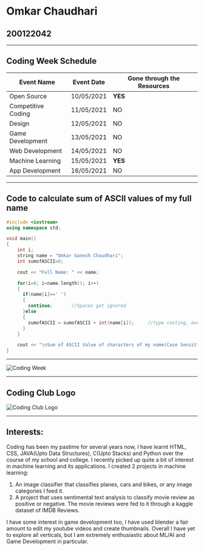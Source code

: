Omkar Chaudhari
===================
## 200122042
___
## Coding Week Schedule


Event Name | Event Date | Gone through the Resources
--- | --- | ---
Open Source | 10/05/2021 | **YES**
Competitive Coding | 11/05/2021 |	NO
Design | 12/05/2021 |	NO
Game Development | 13/05/2021 |	NO
Web Development |	14/05/2021 | NO
Machine Learning | 15/05/2021 | **YES**
App Development | 16/05/2021 | NO
___
## Code to calculate sum of ASCII values of my full name
```C++
#include <iostream>
using namespace std;

void main() 
{
    int i;
    string name = "Omkar Ganesh Chaudhari";
    int sumofASCII=0;

    cout << "Full Name: " << name;

    for(i=0; i<name.length(); i++)
    {
      if(name[i]==' ')
      {
        continue;       //Spaces get ignored
      }else
      {
        sumofASCII = sumofASCII + int(name[i]);     //type casting, every character has a assigned ASCII value
      }
    }

    cout << "\nSum of ASCII Value of characters of my name(Case Sensitive) of " << name << " is: " << sumofASCII;
}
```
___
![Coding Week](https://github.com/codingiitg/open_source_submission/blob/main/Group%2095.png)
___
## Coding Club Logo


![Coding Club Logo](https://github.com/codingiitg/open_source_submission/blob/main/coding-club%20logo.png)
___

## Interests:

Coding has been my pastime for several years now, I have learnt HTML, CSS, JAVA(Upto Data Structures), C(Upto Stacks) and Python over the course of my school and college. I recently picked up quite a bit of interest in machine learning and its applications. I created 2 projects in machine learning:


1. An image classifier that classifies planes, cars and bikes, or any image categories I feed it.
2. A project that uses sentimental text analysis to classify movie review as positive or negative. The movie reviews were fed to it through a kaggle dataset of IMDB Reviews.

I have some interest in game development too, I have used blender a fair amount to edit my youtube videos and create thumbnails.
Overall I have yet to explore all verticals, but I am extremely enthusiastic about ML/AI and Game Development in particular.
